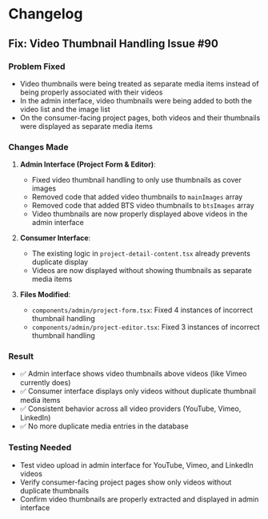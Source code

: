 # Changelog

## Fix: Video Thumbnail Handling Issue #90

### Problem Fixed
- Video thumbnails were being treated as separate media items instead of being properly associated with their videos
- In the admin interface, video thumbnails were being added to both the video list and the image list
- On the consumer-facing project pages, both videos and their thumbnails were displayed as separate media items

### Changes Made
1. **Admin Interface (Project Form & Editor)**:
   - Fixed video thumbnail handling to only use thumbnails as cover images
   - Removed code that added video thumbnails to `mainImages` array
   - Removed code that added BTS video thumbnails to `btsImages` array
   - Video thumbnails are now properly displayed above videos in the admin interface

2. **Consumer Interface**:
   - The existing logic in `project-detail-content.tsx` already prevents duplicate display
   - Videos are now displayed without showing thumbnails as separate media items

3. **Files Modified**:
   - `components/admin/project-form.tsx`: Fixed 4 instances of incorrect thumbnail handling
   - `components/admin/project-editor.tsx`: Fixed 3 instances of incorrect thumbnail handling

### Result
- ✅ Admin interface shows video thumbnails above videos (like Vimeo currently does)
- ✅ Consumer interface displays only videos without duplicate thumbnail media items
- ✅ Consistent behavior across all video providers (YouTube, Vimeo, LinkedIn)
- ✅ No more duplicate media entries in the database

### Testing Needed
- Test video upload in admin interface for YouTube, Vimeo, and LinkedIn videos
- Verify consumer-facing project pages show only videos without duplicate thumbnails
- Confirm video thumbnails are properly extracted and displayed in admin interface